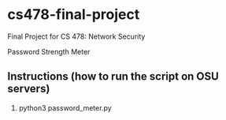 # cs478-final-project
Final Project for CS 478: Network Security

Password Strength Meter

Instructions (how to run the script on OSU servers)
--------------

1. python3 password_meter.py
